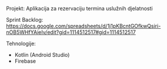 Projekt: Aplikacija za rezervaciju termina uslužnih djelatnosti

Sprint Backlog: https://docs.google.com/spreadsheets/d/1j1pKBcntGOfkwQsiri-nOB5WHfYAieIv/edit?gid=1114512517#gid=1114512517


Tehnologije:
- Kotlin (Android Studio)
- Firebase
